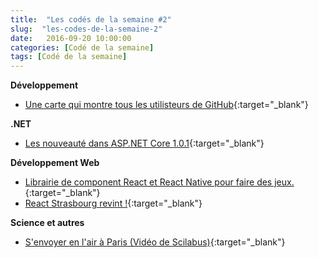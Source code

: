 ```yaml
---
title:  "Les codés de la semaine #2"
slug:  "les-codes-de-la-semaine-2"
date:   2016-09-20 10:00:00
categories: [Codé de la semaine]
tags: [Codé de la semaine]
---
```


**Développement**

- [Une carte qui montre tous les utilisteurs de GitHub](https://jamesmilneruk.github.io/github-map/?utm_source=codropscollective){:target="_blank"}

**.NET**

- [Les nouveauté dans ASP.NET Core 1.0.1](http://andrewlock.net/viewing-whats-changed-in-asp-net-core-1-0-1/){:target="_blank"}

**Développement Web**

- [Librairie de component React et React Native pour faire des jeux.](https://github.com/FormidableLabs/react-game-kit){:target="_blank"}
- [React Strasbourg revint !](http://www.laplagedigitale.eu/2016/09/13/reactjs-strasbourg-revient/){:target="_blank"}

**Science et autres**

- [S'envoyer en l'air à Paris (Vidéo de Scilabus)](https://www.youtube.com/watch?v=zsOzJ86W0YE){:target="_blank"}
